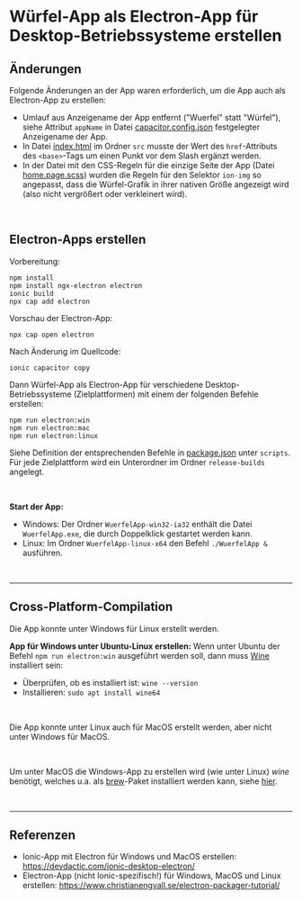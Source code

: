# Würfel-App als Electron-App für Desktop-Betriebssysteme erstellen ##

## Änderungen ##

Folgende Änderungen an der App waren erforderlich, um die App auch als Electron-App zu erstellen:
* Umlauf aus Anzeigename der App entfernt ("Wuerfel" statt "Würfel"), siehe Attribut `appName` in Datei
  [capacitor.config.json](./capacitor.config.json) festgelegter Anzeigename der App.
* In Datei [index.html](src/index.html) im Ordner `src` musste der Wert des `href`-Attributs des `<base>`-Tags um einen Punkt vor dem Slash ergänzt werden.
* In der Datei mit den CSS-Regeln für die einzige Seite der App (Datei [home.page.scss](src/app/home/home.page.scss)) wurden die Regeln für den Selektor `ion-img` so angepasst, dass die Würfel-Grafik in ihrer nativen Größe angezeigt wird (also nicht vergrößert oder verkleinert wird).

<br>

## Electron-Apps erstellen ##

Vorbereitung:
```
npm install
npm install ngx-electron electron
ionic build
npx cap add electron
```

Vorschau der Electron-App:
```
npx cap open electron
```

Nach Änderung im Quellcode:
```
ionic capacitor copy
```

Dann Würfel-App als Electron-App für verschiedene Desktop-Betriebssysteme (Zielplattformen) mit einem der folgenden Befehle erstellen:
```
npm run electron:win
npm run electron:mac
npm run electron:linux
```
Siehe Definition der entsprechenden Befehle in [package.json](package.json) unter `scripts`.
Für jede Zielplattform wird ein Unterordner im Ordner `release-builds` angelegt.

<br>

**Start der App:**
* Windows: Der Ordner `WuerfelApp-win32-ia32` enthält die Datei `WuerfelApp.exe`, die durch Doppelklick gestartet werden kann.
* Linux: Im Ordner `WuerfelApp-linux-x64` den Befehl `./WuerfelApp &` ausführen.

<br>

----

## Cross-Platform-Compilation ##

Die App konnte unter Windows für Linux erstellt werden.

**App für Windows unter Ubuntu-Linux erstellen:**
Wenn unter Ubuntu der Befehl `npm run electron:win` ausgeführt werden soll, dann muss [Wine](https://www.winehq.org/) installiert sein:
* Überprüfen, ob es installiert ist: `wine --version`
* Installieren: `sudo apt install wine64`

<br>

Die App konnte unter Linux auch für MacOS erstellt werden, aber nicht unter Windows für MacOS.

<br>

Um unter MacOS die Windows-App zu erstellen wird (wie unter Linux) *wine* benötigt, welches u.a. als
[brew](https://brew.sh/)-Paket installiert werden kann, siehe [hier](https://wiki.winehq.org/MacOS).

<br>

----

## Referenzen ##

* Ionic-App mit Electron für Windows und MacOS erstellen: https://devdactic.com/ionic-desktop-electron/
* Electron-App (nicht Ionic-spezifisch!) für Windows, MacOS und Linux erstellen: https://www.christianengvall.se/electron-packager-tutorial/

<br>